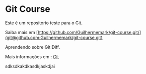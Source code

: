 # Git Course

Este é um repositorio teste para o Git.

Saiba mais em [https://github.com/Guilhermemark/git-course.git/](git@github.com:Guilhermemark/git-course.git)

Aprendendo sobre Git Diff.

Mais informações em : [Git](https://github.com/Guilhermemark/git-course/tree/1.0.0)


sdksdkakdkasdkjaskdjai

